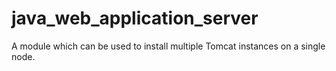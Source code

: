 # java_web_application_server

A module which can be used to install multiple Tomcat instances on a single
node.